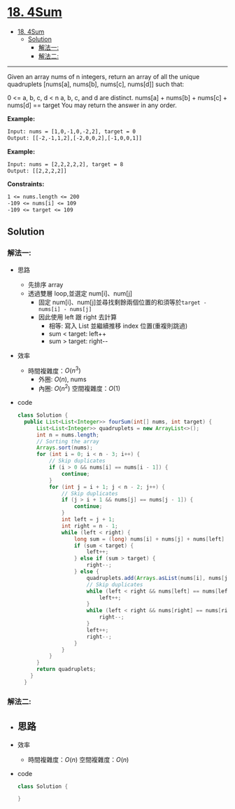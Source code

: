 # [18. 4Sum](https://leetcode.com/problems/4sum/)

- [18. 4Sum](#18-4sum)
  - [Solution](#solution)
    - [解法一:](#解法一)
    - [解法二:](#解法二)

---

Given an array nums of n integers, return an array of all the unique quadruplets [nums[a], nums[b], nums[c], nums[d]] such that:

0 <= a, b, c, d < n
a, b, c, and d are distinct.
nums[a] + nums[b] + nums[c] + nums[d] == target
You may return the answer in any order.

**Example:**

```txt
Input: nums = [1,0,-1,0,-2,2], target = 0
Output: [[-2,-1,1,2],[-2,0,0,2],[-1,0,0,1]]
```

**Example:**

```txt
Input: nums = [2,2,2,2,2], target = 8
Output: [[2,2,2,2]]
```

**Constraints:**

```txt
1 <= nums.length <= 200
-109 <= nums[i] <= 109
-109 <= target <= 109
```

## Solution

### 解法一:

- 思路
  - 先排序 array
  - 透過雙層 loop,並選定 num[i]、num[j]
    - 固定 num[i]、num[j]並尋找剩餘兩個位置的和須等於`target - nums[i] - nums[j]`
    - 因此使用 left 跟 right 去計算
      - 相等: 寫入 List 並繼續推移 index 位置(重複則跳過)
      - sum < target: left++
      - sum > target: right--
- 效率
  - 時間複雜度：$O(n^3)$
    - 外圈: $O(n)$, nums
    - 內圈: $O(n^2)$
      空間複雜度：$O(1)$
- code

  ```java
  class Solution {
    public List<List<Integer>> fourSum(int[] nums, int target) {
        List<List<Integer>> quadruplets = new ArrayList<>();
        int n = nums.length;
        // Sorting the array
        Arrays.sort(nums);
        for (int i = 0; i < n - 3; i++) {
            // Skip duplicates
            if (i > 0 && nums[i] == nums[i - 1]) {
                continue;
            }
            for (int j = i + 1; j < n - 2; j++) {
                // Skip duplicates
                if (j > i + 1 && nums[j] == nums[j - 1]) {
                    continue;
                }
                int left = j + 1;
                int right = n - 1;
                while (left < right) {
                    long sum = (long) nums[i] + nums[j] + nums[left] + nums[right];
                    if (sum < target) {
                        left++;
                    } else if (sum > target) {
                        right--;
                    } else {
                        quadruplets.add(Arrays.asList(nums[i], nums[j], nums[left], nums[right]));
                        // Skip duplicates
                        while (left < right && nums[left] == nums[left + 1]) {
                            left++;
                        }
                        while (left < right && nums[right] == nums[right - 1]) {
                            right--;
                        }
                        left++;
                        right--;
                    }
                }
            }
        }
        return quadruplets;
      }
    }
  ```

### 解法二:

- ## 思路
- 效率
  - 時間複雜度：$O(n)$
    空間複雜度：$O(n)$
- code

  ```java
  class Solution {

  }
  ```
